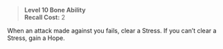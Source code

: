 > **Level 10 Bone Ability**  
> **Recall Cost:** 2

When an attack made against you fails, clear a Stress. If you can’t clear a Stress, gain a Hope.

